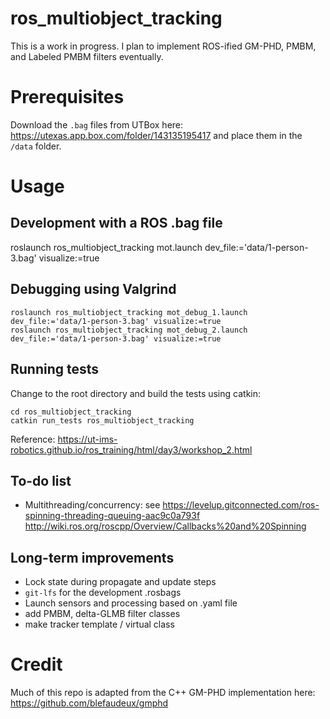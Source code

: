 # ros_multiobject_tracking
This is a work in progress. I plan to implement ROS-ified GM-PHD, PMBM, and Labeled PMBM filters eventually.

# Prerequisites
Download the `.bag` files from UTBox here: https://utexas.app.box.com/folder/143135195417
and place them in the `/data` folder.

# Usage
## Development with a ROS .bag file
roslaunch ros_multiobject_tracking mot.launch dev_file:='data/1-person-3.bag' visualize:=true

## Debugging using Valgrind
```
roslaunch ros_multiobject_tracking mot_debug_1.launch dev_file:='data/1-person-3.bag' visualize:=true
roslaunch ros_multiobject_tracking mot_debug_2.launch dev_file:='data/1-person-3.bag' visualize:=true
```

## Running tests
Change to the root directory and build the tests using catkin:
```
cd ros_multiobject_tracking
catkin run_tests ros_multiobject_tracking 
```

Reference: https://ut-ims-robotics.github.io/ros_training/html/day3/workshop_2.html


## To-do list
- Multithreading/concurrency: see 
https://levelup.gitconnected.com/ros-spinning-threading-queuing-aac9c0a793f
http://wiki.ros.org/roscpp/Overview/Callbacks%20and%20Spinning



## Long-term improvements
- Lock state during propagate and update steps
- `git-lfs` for the development .rosbags
- Launch sensors and processing based on .yaml file
- add PMBM, delta-GLMB filter classes
- make tracker template / virtual class

# Credit
Much of this repo is adapted from the C++ GM-PHD implementation here: https://github.com/blefaudeux/gmphd